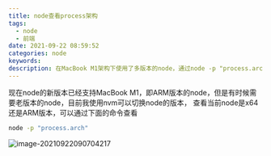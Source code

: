 ```yaml
---
title: node查看process架构
tags:
  - node
  - 前端
date: 2021-09-22 08:59:52
categories: node
keywords:
description: 在MacBook M1架构下使用了多版本的node，通过node -p "process.arch"查看当前node的编译架构
---
```


现在node的新版本已经支持MacBook M1，即ARM版本的node，但是有时候需要老版本的node，目前我使用nvm可以切换node的版本， 查看当前node是x64还是ARM版本，可以通过下面的命令查看

```bash
node -p "process.arch"
```

![image-20210922090704217](https://oss.smart-lifestyle.cn/file/uw2au.png)
